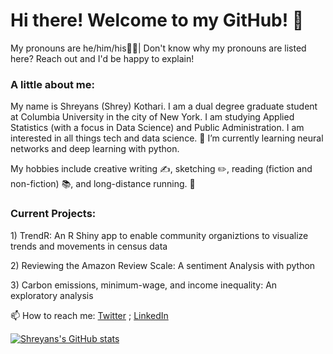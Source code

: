 <H1> Hi there! Welcome to my GitHub! 👋</H1>
<body>
  <p> My pronouns are he/him/his🧍‍♂| Don't know why my pronouns are listed here? Reach out and I'd be happy to explain! </p>
<H3>A little about me: </H3>
<p>My name is Shreyans (Shrey) Kothari. I am a dual degree graduate student at Columbia University in the city of New York. I am studying Applied Statistics (with a focus in Data Science) and Public Administration. I am interested in all things tech and data science. 🌱 I’m currently learning neural networks and deep learning with python. 
</p>
<p> My hobbies include creative writing ✍️, sketching ✏️, reading (fiction and non-fiction) 📚, and long-distance running. 🏃 </p>
  <H3> Current Projects:</H3>
 <p> 1) TrendR: An R Shiny app to enable community organiztions to visualize trends and movements in census data </p>
 <p> 2) Reviewing the Amazon Review Scale: A sentiment Analysis with python </p>
 <p>  3) Carbon emissions, minimum-wage, and income inequality: An exploratory analysis </p>
   
  <h10> 📫 How to reach me: [Twitter](https://twitter.com/ShreyKo97) ; [LinkedIn](https://www.linkedin.com/in/shreyans-kothari/)
    
[![Shreyans's GitHub stats](https://github-readme-stats.vercel.app/api?username=shreyansko)](https://github.com/shreyansko/github-readme-stats)


<!--
**shreyansko/shreyansko** is a ✨ _special_ ✨ repository because its `README.md` (this file) appears on your GitHub profile.

Here are some ideas to get you started:

- 🔭 I’m currently working on ...
- 🌱 I’m currently learning ...
- 👯 I’m looking to collaborate on ...
- 🤔 I’m looking for help with ...
- 💬 Ask me about ...
- 📫 How to reach me: ...
- 😄 Pronouns: ...
- ⚡ Fun fact: ...
-->
